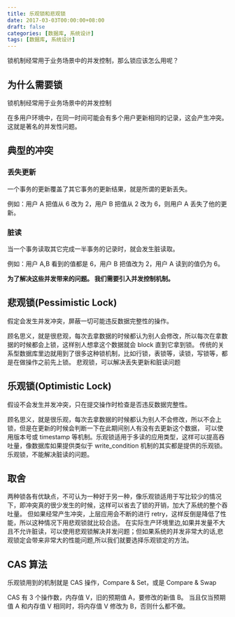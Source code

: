 ```yaml
---
title: 乐观锁和悲观锁
date: 2017-03-03T00:00:00+08:00
draft: false
categories: [数据库, 系统设计]
tags: [数据库, 系统设计]
---
```


锁机制经常用于业务场景中的并发控制，那么锁应该怎么用呢？

<!--more-->

## 为什么需要锁

锁机制经常用于业务场景中的并发控制

在多用户环境中，在同一时间可能会有多个用户更新相同的记录，这会产生冲突。这就是著名的并发性问题。

## 典型的冲突

### 丢失更新

一个事务的更新覆盖了其它事务的更新结果，就是所谓的更新丢失。

例如：用户 A 把值从 6 改为 2，用户 B 把值从 2 改为 6，则用户 A 丢失了他的更新。

### 脏读

当一个事务读取其它完成一半事务的记录时，就会发生脏读取。

例如：用户 A,B 看到的值都是 6，用户 B 把值改为 2，用户 A 读到的值仍为 6。

**为了解决这些并发带来的问题。 我们需要引入并发控制机制。**

## 悲观锁(Pessimistic Lock)

假定会发生并发冲突，屏蔽一切可能违反数据完整性的操作。

顾名思义，就是很悲观，每次去拿数据的时候都认为别人会修改，所以每次在拿数据的时候都会上锁，这样别人想拿这个数据就会 block 直到它拿到锁。
传统的关系型数据库里边就用到了很多这种锁机制，比如行锁，表锁等，读锁，写锁等，都是在做操作之前先上锁。
悲观锁，可以解决丢失更新和脏读问题

## 乐观锁(Optimistic Lock)

假设不会发生并发冲突，只在提交操作时检查是否违反数据完整性。

顾名思义，就是很乐观，每次去拿数据的时候都认为别人不会修改，所以不会上锁，但是在更新的时候会判断一下在此期间别人有没有去更新这个数据，
可以使用版本号或 timestamp 等机制。乐观锁适用于多读的应用类型，这样可以提高吞吐量，像数据库如果提供类似于 write_condition 机制的其实都是提供的乐观锁。
乐观锁，不能解决脏读的问题。

## 取舍

两种锁各有优缺点，不可认为一种好于另一种，像乐观锁适用于写比较少的情况下，即冲突真的很少发生的时候，这样可以省去了锁的开销，加大了系统的整个吞吐量。
但如果经常产生冲突，上层应用会不断的进行 retry，这样反倒是降低了性能，所以这种情况下用悲观锁就比较合适。
在实际生产环境里边,如果并发量不大且不允许脏读，可以使用悲观锁解决并发问题；但如果系统的并发非常大的话,悲观锁定会带来非常大的性能问题,所以我们就要选择乐观锁定的方法。

## CAS 算法

乐观锁用到的机制就是 CAS 操作，Compare & Set，或是 Compare & Swap

CAS 有 3 个操作数，内存值 V，旧的预期值 A，要修改的新值 B。
当且仅当预期值 A 和内存值 V 相同时，将内存值 V 修改为 B，否则什么都不做。
